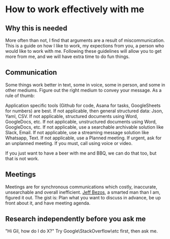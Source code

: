 # How to work effectively with me

## Why this is needed

More often than not, I find that arguments are a result of miscommunication.
This is a guide on how I like to work, my expections from you, a person who would like to work with me.
Following these guidelines will allow you to get more from me, and we will have extra time to do fun things.

## Communication

Some things work better in text, some in voice, some in person, and some in other mediums.
Figure out the right medium to convey your message.
As a rule of thumb:

Application specific tools (Github for code, Asana for tasks, GoogleSheets for numbers) are best.
If not applicable, then general structured data: Json, Yaml, CSV.
If not applicable, structured documents using Word, GoogleDocs, etc.
If not applicable, unstructured documents using Word, GoogleDocs, etc.
If not applicable, use a searchable archivable solution like Slack, Email.
If not applicable, use a streaming message solution like Whatsapp, Text.
If not applicable, use a Planned meeting.
If urgent, ask for an unplanned meeting.
If you must, call using voice or video.

If you just want to have a beer with me and BBQ, we can do that too, but that is not work.

## Meetings

Meetings are for synchronous communications which costly, inaccurate, unsearchable and overall inefficient.
[Jeff Bezos](https://www.thinkbusiness.ie/articles/jeff-bezos-rules-productive-meetings-amazon/), a smarted man than I am, figured it out.
The gist is:
Plan what you want to discuss in advance, be up front about it, and have meeting agenda.

## Research independently before you ask me

"Hi Gil, how do I do X?"
Try Google\StackOverflow\etc first, then ask me.


